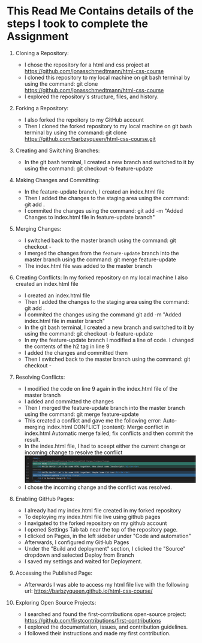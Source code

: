 # This Read Me Contains details of the steps I took to complete the Assignment

1. Cloning a Repository:
    - I chose the repository for a html and css project at https://github.com/jonasschmedtmann/html-css-course
    - I cloned this repository to my local machine on git bash terminal by using the command: git clone https://github.com/jonasschmedtmann/html-css-course
    - I explored the repository's structure, files, and history.

2. Forking a Repository:
    - I also forked the repoitory to my GitHub account 
    - Then I cloned the forked repository to my local machine on git bash terminal by using the command: git clone https://github.com/barbzyqueen/html-css-course.git
    

3. Creating and Switching Branches:
    - In the git bash terminal, I created a new branch and switched to it by using the command: git checkout -b feature-update

4. Making Changes and Committing:

    - In the feature-update branch, I created an index.html file
    - Then I added the changes to the staging area using the command: git add .
    - I commited the changes using the command: git add -m "Added Changes to index.html file in feature-update branch"

5. Merging Changes:
    - I switched back to the master branch using the command: git checkout -
    - I merged the changes from the `feature-update` branch into the master branch using the command: git merge feature-update
    - The index.html file was added to the master branch


6. Creating Conflicts:
In my forked repository on my local machine I also created an index.html file
    - I created an index.html file
    - Then I added the changes to the staging area using the command: git add .
    - I commited the changes using the command git add -m "Added  index.html file in master branch"
    - In the git bash terminal, I created a new branch and switched to it by using the command: git checkout -b feature-update
    - In my the feature-update branch I modified a line of code. I changed the contents of the h2 tag in line 9
    - I added the changes and committed them 
    - Then I switched back to the master branch using the command: git checkout -

7. Resolving Conflicts:
    - I modified the code on line 9 again in the index.html file of the master branch
    - I added and committed the changes 
    - Then I merged the feature-update branch into the master branch using the command: git merge feature-update
    - This created a conflict and gave me the following error:
        Auto-merging index.html
        CONFLICT (content): Merge conflict in index.html
        Automatic merge failed; fix conflicts and then commit the result.
    - In the index.html file, I had to aceept either the current change or incoming change to resolve the conflict
        ![Resolving Merge Conflict](conflict_img.png)
    - I chose the incoming change and the conflict was resolved.


8. Enabling GitHub Pages:
    - I already had my index.html file created in my forked repository
    - To deploying my index.html file live using github pages
    - I navigated to the forked repository on my github account
    - I opened  Settings Tab  tab near the top of the repository page.
    - I clicked on Pages, in the left sidebar under "Code and automation"
    - Afterwards, I configured my GitHub Pages
    - Under the "Build and deployment" section, I clicked the "Source" dropdown and selected Deploy from Branch
    - I saved my settings and waited for Deployment.


9.  Accessing the Published Page:
    - Afterwards I was able to access my html file live with the following url: https://barbzyqueen.github.io/html-css-course/
    
10. Exploring Open Source Projects:

    - I searched and found the first-contributions open-source project: https://github.com/firstcontributions/first-contributions
    - I explored the documentation, issues, and contribution guidelines.
    - I followed their instructions and made my first contribution.